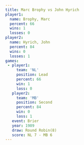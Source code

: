 ```yaml
---
title: Marc Brophy vs John Hyrich
player1:            
  name: Brophy, Marc
  percent: 66       
  wins: 1           
  losses: 0         
player2:            
  name: Hyrich, John
  percent: 84       
  wins: 0           
  losses: 1         
games:
 - player1:        
     team: 'NL'    
     position: Lead
     percent: 66   
     win: 1        
     loss: 0       
   player2:          
     team: 'MB'      
     position: Second
     percent: 84     
     win: 0          
     loss: 1         
   event: Brier        
   year: 1989          
   draw: Round Robin(8)
   score: NL 7 - MB 6  
---
```


